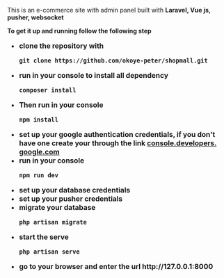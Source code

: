 <p>This is an e-commerce site with admin panel built with <b>Laravel, Vue js, pusher, websocket</p>
<p>To get it up and running follow the following step</p>
<p>
<ul style="font-size:16px;">
    <li>clone the repository with<br> <pre><code>git clone https://github.com/okoye-peter/shopmall.git</code></pre></li>
    <li>run in your console to install all dependency<br> <pre><code>composer install</code></pre></li>
    <li>Then run in your console<br> <pre><code>npm install</code></pre></li>
    <li>set up your google authentication credentials, if you don't have one create your through the link <a href="https://console.developers. google.com">console.developers. google.com</a></li>
    <li>run in your console <br/><pre><code>npm run dev</code></pre></li>
    <li>set up your database credentials</li>
    <li>set up your pusher credentials</li>
    <li>migrate your database <br/><pre><code>php artisan migrate</code></pre></li>
    <li>start the serve <br/><pre><code>php artisan serve</code></pre></li>
    <li>go to your browser and enter the url http://127.0.0.1:8000</li>
</ul>

</p>

